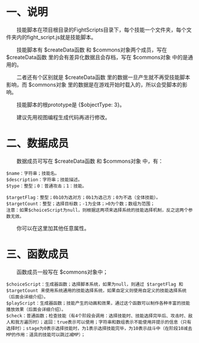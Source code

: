 # 一、说明

&emsp;&emsp;技能脚本在项目根目录的FightScripts目录下，每个技能一个文件夹，每个文件夹内的fight_script.js就是技能脚本。

&emsp;&emsp;技能脚本有 \$createData函数 和 $commons对象两个成员，写在 \$createData函数 里的会有差异化数据且会存档，写在 \$commons对象 中的是通用的。

&emsp;&emsp;二者还有个区别就是 \$createData函数 里的数据一旦产生就不再受技能脚本影响，而 \$commons对象 里的数据是在游戏开始时载入的，所以会受脚本的影响。

&emsp;&emsp;技能脚本的根prototype是 {$objectType: 3}。

&emsp;&emsp;建议先用视图编程生成代码再进行修改。

# 二、数据成员

&emsp;&emsp;数据成员可写在 \$createData函数 和 $commons对象 中，有：

```
$name：字符串；技能名。
$description：字符串；技能描述。
$type：整型；0：普通攻击；1：技能。

$targetFlag：整型；0b10为选对方；0b1为选己方；0为不选（全体技能）。
$targetCount：整型；选择目标数；-1为全体；>0为个数；数组为范围；
注意：如果$choiceScript为null，则根据这两项来选择系统的技能选择机制，反之这两个参数无效。
```

&emsp;&emsp;你可以在这里加其他任意属性。

# 三、函数成员

&emsp;&emsp;函数成员一般写在 \$commons对象中；

```
$choiceScript：生成器函数；选择脚本系统，如果为null，则通过 $targetFlag 和 $targetCount 来使用系统通用的技能选择系统，如果自定义则使用自定义的技能选择系统（后面会详细介绍）。
$playScript：生成器函数；技能产生的动画和效果，通过这个函数可以制作各种丰富的技能播放效果（后面会详细介绍）。
$check：普通函数；检查技能（有4个阶段会调用：选择技能时、技能选择完毕后、攻击时、敌人和我方遍历时）；返回：true表示可以使用；字符串和数组表示不能使用并提示的信息（只有选择时）；stage为0表示选择技能时，为1表示选择技能完毕，为10表示战斗中（在阶段10减去MP的作用：道具的技能可以跳过减MP）；
```
